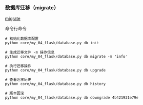 ### 数据库迁移（migrate）
[migrate](../core/my_04_flask/01_migrate.py)  

命令行命令
```shell
# 初始化数据库配置
python core/my_04_flask/database.py db init

# 生成迁移文件 -m 操作信息
python core/my_04_flask/database.py db migrate -m 'info'

# 执行迁移操作
python core/my_04_flask/database.py db upgrade

# 查看迁移历史
python core/my_04_flask/database.py db history 

# 版本回滚
python core/my_04_flask/database.py db downgrade 4b421931e79e
```